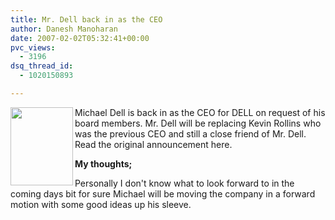 ```yaml
---
title: Mr. Dell back in as the CEO
author: Danesh Manoharan
date: 2007-02-02T05:32:41+00:00
pvc_views:
  - 3196
dsq_thread_id:
  - 1020150893

---
```

<img loading="lazy" src="http://i.dell.com/images/global/corporate/executives/dell1_72_index.jpg" align="left" height="125" width="100" />Michael Dell is back in as the CEO for DELL on request of his board members. Mr. Dell will be replacing Kevin Rollins who was the previous CEO and still a close friend of Mr. Dell.  
Read the original announcement here.

**My thoughts;**

Personally I don't know what to look forward to in the coming days bit for sure Michael will be moving the company in a forward motion with some good ideas up his sleeve.